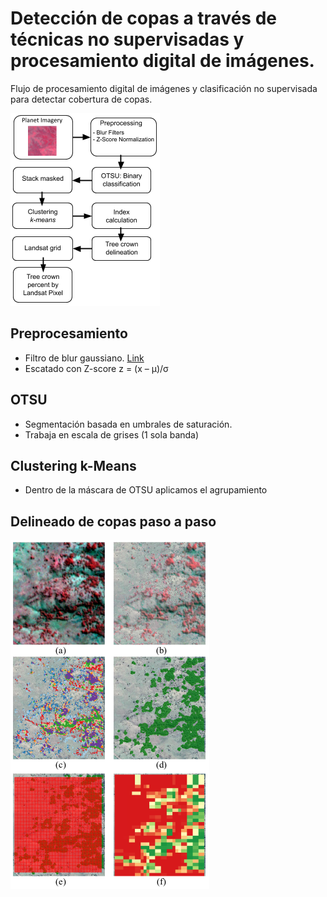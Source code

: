 # Detección de copas a través de técnicas no supervisadas y procesamiento digital de imágenes.

Flujo de procesamiento digital de imágenes y clasificación no supervisada para detectar cobertura de copas.

![](./images/flow-tree-crown-map.png) 


## Preprocesamiento

 - Filtro de blur gaussiano. [Link](https://en.wikipedia.org/wiki/Gaussian_blur)
 - Escatado con Z-score z = (x – μ)/σ
 
## OTSU
 - Segmentación basada en umbrales de saturación.
 - Trabaja en escala de grises (1 sola banda)
 
## Clustering k-Means

 - Dentro de la máscara de OTSU aplicamos el agrupamiento

## Delineado de copas paso a paso

 ![](./images/step-by-step.png) 
 